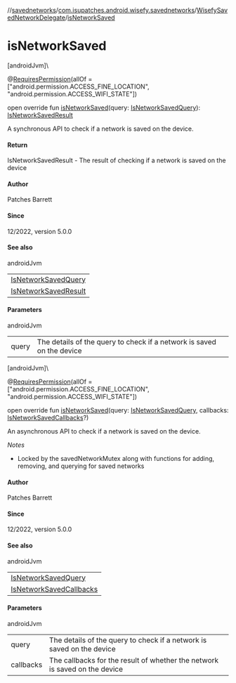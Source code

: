 //[savednetworks](../../../index.md)/[com.isupatches.android.wisefy.savednetworks](../index.md)/[WisefySavedNetworkDelegate](index.md)/[isNetworkSaved](is-network-saved.md)

# isNetworkSaved

[androidJvm]\

@[RequiresPermission](https://developer.android.com/reference/kotlin/androidx/annotation/RequiresPermission.html)(allOf = [&quot;android.permission.ACCESS_FINE_LOCATION&quot;, &quot;android.permission.ACCESS_WIFI_STATE&quot;])

open override fun [isNetworkSaved](is-network-saved.md)(query: [IsNetworkSavedQuery](../../com.isupatches.android.wisefy.savednetworks.entities/-is-network-saved-query/index.md)): [IsNetworkSavedResult](../../com.isupatches.android.wisefy.savednetworks.entities/-is-network-saved-result/index.md)

A synchronous API to check if a network is saved on the device.

#### Return

IsNetworkSavedResult - The result of checking if a network is saved on the device

#### Author

Patches Barrett

#### Since

12/2022, version 5.0.0

#### See also

androidJvm

| |
|---|
| [IsNetworkSavedQuery](../../com.isupatches.android.wisefy.savednetworks.entities/-is-network-saved-query/index.md) |
| [IsNetworkSavedResult](../../com.isupatches.android.wisefy.savednetworks.entities/-is-network-saved-result/index.md) |

#### Parameters

androidJvm

| | |
|---|---|
| query | The details of the query to check if a network is saved on the device |

[androidJvm]\

@[RequiresPermission](https://developer.android.com/reference/kotlin/androidx/annotation/RequiresPermission.html)(allOf = [&quot;android.permission.ACCESS_FINE_LOCATION&quot;, &quot;android.permission.ACCESS_WIFI_STATE&quot;])

open override fun [isNetworkSaved](is-network-saved.md)(query: [IsNetworkSavedQuery](../../com.isupatches.android.wisefy.savednetworks.entities/-is-network-saved-query/index.md), callbacks: [IsNetworkSavedCallbacks](../../com.isupatches.android.wisefy.savednetworks.callbacks/-is-network-saved-callbacks/index.md)?)

An asynchronous API to check if a network is saved on the device.

*Notes*

- 
   Locked by the savedNetworkMutex along with functions for adding, removing, and querying for saved networks

#### Author

Patches Barrett

#### Since

12/2022, version 5.0.0

#### See also

androidJvm

| |
|---|
| [IsNetworkSavedQuery](../../com.isupatches.android.wisefy.savednetworks.entities/-is-network-saved-query/index.md) |
| [IsNetworkSavedCallbacks](../../com.isupatches.android.wisefy.savednetworks.callbacks/-is-network-saved-callbacks/index.md) |

#### Parameters

androidJvm

| | |
|---|---|
| query | The details of the query to check if a network is saved on the device |
| callbacks | The callbacks for the result of whether the network is saved on the device |
